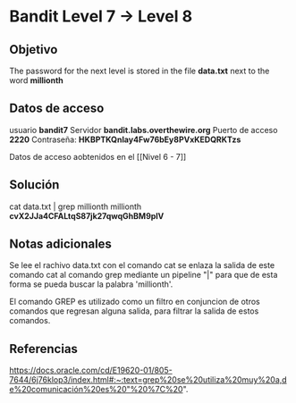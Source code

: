 # Bandit Level 7 → Level 8

## Objetivo
The password for the next level is stored in the file **data.txt** next to the word **millionth**

## Datos de acceso
usuario **bandit7**
Servidor **bandit.labs.overthewire.org**
Puerto de acceso **2220**
Contraseña:  **HKBPTKQnIay4Fw76bEy8PVxKEDQRKTzs**

Datos de acceso aobtenidos en el [[Nivel 6 - 7]]

## Solución
cat data.txt | grep millionth
millionth       **cvX2JJa4CFALtqS87jk27qwqGhBM9plV**

## Notas adicionales
Se lee el rachivo data.txt con el comando cat se enlaza la salida de este comando cat al comando grep mediante un pipeline "|" para que de esta forma se pueda buscar la palabra 'millionth'.

El comando GREP es utilizado como un filtro en conjuncion de otros comandos que regresan alguna salida, para filtrar la salida de estos comandos.


## Referencias
https://docs.oracle.com/cd/E19620-01/805-7644/6j76klop3/index.html#:~:text=grep%20se%20utiliza%20muy%20a,de%20comunicación%20es%20"%20%7C%20".